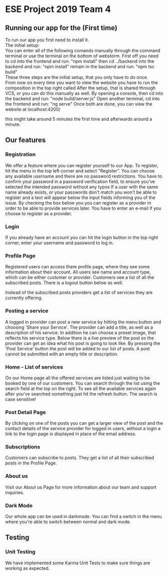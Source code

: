 <h1>ESE Project 2019 Team 4</h1>

<h2>Running our app for the (First time)</h2>
To run our app you first need to install it.<br>
The initial setup:<br>
You can enter all of the following comands manually through the command terminal or use the terminal
on the bottom of webstorm. First off you need to cd into the frontend and run:
"npm install"
then cd ../backend into the backend and run:
"npm install"
remain in the backend and run:
"npm tsc build"<br>
These three steps are the initial setup, that you only have to do once.<br>
From now on every time you want to view the website you have to run the composition in the top right
called After the setup, that is shared through VCS, 
or you can do this manually as well. By opening a console, then cd into the backend and run:
"node build/server.js"
Open another terminal, cd into the frontend and run:
"ng serve"
Once both are done, you can view the website at localhost:4200/<br>

this might take around 5 minutes the first time and afterwards around a minute.

<h2>Our features</h2>

<h3>Registration</h3>
We offer a feature where you can register yourself to our App.
To register, hit the menu in the top left corner and select "Register".
You can choose any available username and there are no password restrictions. You have
to confirm your password in a password verification field, to ensure you've selected the 
intended password without any typos
If a user with the same name already exists, or your passwords don't match
you won't be able to register and a text will appear below the input fields informing you
of the issue.
By checking the box below you you can register as a provider in order
to be able to provide services later. You have to enter an e-mail if you choose
to register as a provider.

<h3>Login</h3>
If you already have an account you can hit the login button in the top
right corner, enter your username and password to log in.

<h3>Profile Page</h3>
Registered users can access there profile page, where they see some
information about their account.
All users see name and account type, which can be either customer or provider.
Customers see a list of all the subscribed posts. 
There is a logout button below as well.

Instead of the subscribed posts providers get a list of services they are currently
offering.

<h3>Posting a service</h3>
A logged in provider can post a new service by hitting the menu button
and choosing 'Share your Service'.
The provider can add a title, as well as a description of his service.
In addition he can choose a preset image, that reflects his service type.
Below there is a live preview of the post so the provider can
get an idea what his post is going to look like.
By pressing the 'Post Service' button the post will be added
to our list of posts. A post cannot be submitted with an empty
title or description.

<h3>Home - List of services</h3>
On our Home page all the offered services are listed just waiting to be booked
by one of our customers. You can search through the list using the
search field at the top on the right. To see all the available
services again after you've searched something just hit the refresh button.
The search is case sensitive!

<h3>Post Detail Page</h3>
By clicking on one of the posts you can get a larger view of the post and the contact
details of the service provider for logged in users, without a login a link to the login
page is displayed in place of the email address.

<h3>Subscriptions</h3>
Customers can subscribe to posts. They get a list of all their subscribed
posts in the Profile Page.

<h3>About us</h3>
Visit our About us Page for more information about our team and support
inquiries.

<h3>Dark Mode</h3>
Our whole app can be used in darkmode. You can find a switch in
the menu where you're able to switch between normal and dark mode.

<h2>Testing</h2>

<h3>Unit Testing</h3>
We have implemented some Karma Unit Tests to make sure things are
working as expected.